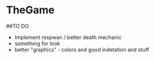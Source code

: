 # TheGame

##TO DO
- Implement respwan / better death mechanic
- something for look
- better "graphics" - colors and good indetation and stuff